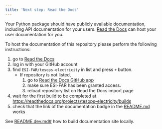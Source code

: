 ```yaml
---
title: 'Next step: Read the Docs'
---
```


Your Python package should have publicly available documentation, including API documentation for your users.
[Read the Docs](https://readthedocs.org) can host your user documentation for you.

To host the documentation of this repository please perform the following instructions:

1. go to [Read the Docs](https://readthedocs.org/dashboard/import/?)
1. log in with your GitHub account
1. find `ESI-FAR/tesops-electricity` in list and press `+` button.
   * If repository is not listed,
      1. go to [Read the Docs GitHub app](https://github.com/settings/connections/applications/fae83c942bc1d89609e2)
      2. make sure ESI-FAR has been granted access.
      3. reload repository list on Read the Docs import page
1. wait for the first build to be completed at <https://readthedocs.org/projects/tesops-electricity/builds>
1. check that the link of the documentation badge in the [README.md](https://github.com/ESI-FAR/tesops-electricity) works

See [README.dev.md#](https://github.com/ESI-FAR/tesops-electricity/blob/main/README.dev.md#generating-the-api-docs) how to build documentation site locally.
